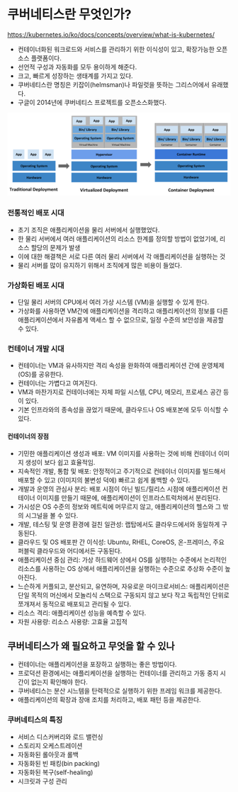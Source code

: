 # 쿠버네티스란 무엇인가?

https://kubernetes.io/ko/docs/concepts/overview/what-is-kubernetes/



* 컨테이너화된 워크로드와 서비스를 관리하기 위한 이식성이 있고, 확장가능한 오픈소스 플랫폼이다.
* 선언적 구성과 자동화를 모두 용이하게 해준다.
* 크고, 빠르게 성장하는 생태계를 가지고 있다.
* 쿠버네티스란 명칭은 키잡이(helmsman)나 파일럿을 뜻하는 그리스어에서 유래했다.
* 구글이 2014년에 쿠버네티스 프로젝트를 오픈소스화했다.



![image-20200605174108520](images/image-20200605174108520.png)



### 전통적인 배포 시대

* 초기 조직은 애플리케이션을 물리 서버에서 실행했었다.
* 한 물리 서버에서 여러 애플리케이션의 리소스 한계를 정의할 방법이 없었기에, 리소스 할당의 문제가 발생
* 이에 대한 해결책은 서로 다른 여러 물리 서버에서 각 애플리케이션을 실행하는 것
* 물리 서버를 많이 유지하기 위해서 조직에게 많은 비용이 들었다.



### 가상화된 배포 시대

* 단일 물리 서버의 CPU에서 여러 가상 시스템 (VM)을 실행할 수 있게 한다.
* 가상화를 사용하면 VM간에 애플리케이션을 격리하고 애플리케이션의 정보를 다른 애플리케이션에서 자유롭게 액세스 할 수 없으므로, 일정 수준의 보안성을 제공할 수 있다.



### 컨테이너 개발 시대

* 컨테이너는 VM과 유사하지만 격리 속성을 완화하여 애플리케이션 간에 운영체제(OS)를 공유한다.
* 컨테이너는 가볍다고 여겨진다.
* VM과 마찬가지로 컨테이너에는 자체 파일 시스템, CPU, 메모리, 프로세스 공간 등이 있다.
* 기본 인프라와의 종속성을 끊었기 때문에, 클라우드나 OS 배포본에 모두 이식할 수 있다.



#### 컨테이너의 장점

* 기민한 애플리케이션 생성과 배포: VM 이미지를 사용하는 것에 비해 컨테이너 이미지 생성이 보다 쉽고 효율적임.
* 지속적인 개발, 통합 및 배포: 안정적이고 주기적으로 컨테이너 이미지를 빌드해서 배포할 수 있고 (이미지의 불변성 덕에) 빠르고 쉽게 롤백할 수 있다.
* 개발과 운영의 관심사 분리: 배포 시점이 아닌 빌드/릴리스 시점에 애플리케이션 컨테이너 이미지를 만들기 때문에, 애플리케이션이 인프라스트럭처에서 분리된다.
* 가시성은 OS 수준의 정보와 메트릭에 머무르지 않고, 애플리케이션의 헬스와 그 밖의 시그널을 볼 수 있다.
* 개발, 테스팅 및 운영 환경에 걸친 일관성: 랩탑에서도 클라우드에서와 동일하게 구동된다.
* 클라우드 및 OS 배포판 간 이식성: Ubuntu, RHEL, CoreOS, 온-프레미스, 주요 퍼블릭 클라우드와 어디에서든 구동된다.
* 애플리케이션 중심 관리: 가상 하드웨어 상에서 OS를 실행하는 수준에서 논리적인 리소스를 사용하는 OS 상에서 애플리케이션을 실행하는 수준으로 추상화 수준이 높아진다.
* 느슨하게 커플되고, 분산되고, 유연하며, 자유로운 마이크로서비스: 애플리케이션은 단일 목적의 머신에서 모놀리식 스택으로 구동되지 않고 보다 작고 독립적인 단위로 쪼개져서 동적으로 배포되고 관리될 수 있다.
* 리소스 격리: 애플리케이션 성능을 예측할 수 있다.
* 자원 사용량: 리소스 사용량: 고효율 고집적



## 쿠버네티스가 왜 필요하고 무엇을 할 수 있나

* 컨테이너는 애플리케이션을 포장하고 실행하는 좋은 방법이다.
* 프로덕션 환경에서는 애플리케이션을 실행하는 컨테이너를 관리하고 가동 중지 시간이 없는지 확인해야 한다.
* 쿠버네티스는 분산 시느템을 탄력적으로 실행하기 위한 프레임 워크를 제공한다.
* 애플리케이션의 확장과 장애 조치를 처리하고, 배포 패턴 등을 제공한다.



### 쿠버네티스의 특징

* 서비스 디스커버리와 로드 밸런싱
* 스토리지 오케스트레이션
* 자동화된 롤아웃과 롤백
* 자동화된 빈 패킹(bin packing)
* 자동화된 복구(self-healing)
* 시크릿과 구성 관리



